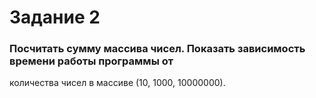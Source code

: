 # Задание 2

### Посчитать сумму массива чисел. Показать зависимость времени работы программы от
количества чисел в массиве (10, 1000, 10000000).